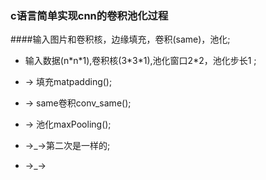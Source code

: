 ### c语言简单实现cnn的卷积池化过程   

####输入图片和卷积核，边缘填充，卷积(same)，池化;

* 输入数据(n\*n\*1),卷积核(3\*3\*1),池化窗口2\*2，池化步长1 ;

* → 填充matpadding();

* → same卷积conv_same();

* → 池化maxPooling();

* →_→第二次是一样的;

* →_→

